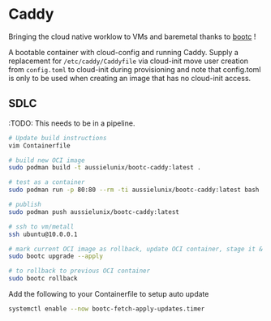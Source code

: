 # Caddy

Bringing the cloud native worklow to VMs and baremetal thanks to [bootc](https://containers.github.io/bootable/) !

A bootable container with cloud-config and running Caddy.
Supply a replacement for `/etc/caddy/Caddyfile` via cloud-init
move user creation from `config.toml` to cloud-init during provisioning and note
that config.toml is only to be used when creating an image that has no
cloud-init access.

## SDLC

:TODO: This needs to be in a pipeline.

```bash
# Update build instructions
vim Containerfile

# build new OCI image
sudo podman build -t aussielunix/bootc-caddy:latest .

# test as a container
sudo podman run -p 80:80 --rm -ti aussielunix/bootc-caddy:latest bash

# publish
sudo podman push aussielunix/bootc-caddy:latest

# ssh to vm/metall
ssh ubuntu@10.0.0.1

# mark current OCI image as rollback, update OCI container, stage it & reboot VM/host into it
sudo bootc upgrade --apply

# to rollback to previous OCI container
sudo bootc rollback
```

Add the following to your Containerfile to setup auto update
```bash
systemctl enable --now bootc-fetch-apply-updates.timer
```
